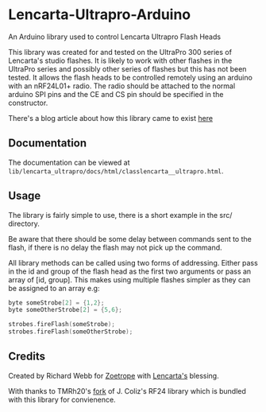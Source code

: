 Lencarta-Ultrapro-Arduino
=========================

An Arduino library used to control Lencarta Ultrapro Flash Heads

This library was created for and tested on the UltraPro 300 series of Lencarta's studio flashes. It is likely to work with other flashes in the UltraPro series and possibly other series of flashes but this has not been tested. It allows the flash heads to be controlled remotely using an arduino with an nRF24L01+ radio. The radio should be attached to the normal arduino SPI pins and the CE and CS pin should be specified in the constructor.

There's a blog article about how this library came to exist [here](https://zoetrope-imaging.co.uk/tech-blog/reverse-engineering-wireless-pro-studio-lighting)

Documentation
-------------
The documentation can be viewed at `lib/lencarta_ultrapro/docs/html/classlencarta__ultrapro.html`. 

Usage
-----
The library is fairly simple to use, there is a short example in the src/ directory. 

Be aware that there should be some delay between commands sent to the flash, if there is no delay the flash may not pick up
the command. 

All library methods can be called using two forms of addressing. Either pass in the id and group of the flash head as the first two arguments or pass an array of [id, group]. This makes using multiple flashes simpler as they can be assigned to an array e.g:

```c
byte someStrobe[2] = {1,2};
byte someOtherStrobe[2] = {5,6};

strobes.fireFlash(someStrobe);
strobes.fireFlash(someOtherStrobe);
```

Credits
-------
Created by Richard Webb for [Zoetrope](http://zoetrope.io) with [Lencarta's](http://lencarta.com/) blessing.

With thanks to TMRh20's [fork](https://github.com/TMRh20) of J. Coliz's RF24 library which is bundled with this library for convienence.
